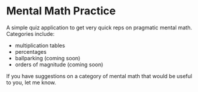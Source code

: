 # Mental Math Practice

A simple quiz application to get very quick reps on pragmatic mental math. Categories include:

- multiplication tables
- percentages
- ballparking (coming soon)
- orders of magnitude (coming soon)

If you have suggestions on a category of mental math that would be useful to you, let me know.
